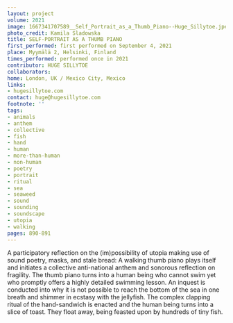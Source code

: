 ```yaml
---
layout: project
volume: 2021
image: 1667341707589__Self_Portrait_as_a_Thumb_Piano--Huge_Sillytoe.jpeg
photo_credit: Kamila Sladowska
title: SELF-PORTRAIT AS A THUMB PIANO
first_performed: first performed on September 4, 2021
place: Myymälä 2, Helsinki, Finland
times_performed: performed once in 2021
contributor: HUGE SILLYTOE
collaborators:
home: London, UK / Mexico City, Mexico
links:
- hugesillytoe.com
contact: huge@hugesillytoe.com
footnote: ''
tags:
- animals
- anthem
- collective
- fish
- hand
- human
- more-than-human
- non-human
- poetry
- portrait
- ritual
- sea
- seaweed
- sound
- sounding
- soundscape
- utopia
- walking
pages: 890-891
---
```


A participatory reflection on the (im)possibility of utopia making use of sound poetry, masks, and stale bread: A walking thumb piano plays itself and initiates a collective anti-national anthem and sonorous reflection on fragility. The thumb piano turns into a human being who cannot swim yet who promptly offers a highly detailed swimming lesson. An inquest is conducted into why it is not possible to reach the bottom of the sea in one breath and shimmer in ecstasy with the jellyfish. The complex clapping ritual of the hand-sandwich is enacted and the human being turns into a slice of toast. They float away, being feasted upon by hundreds of tiny fish.